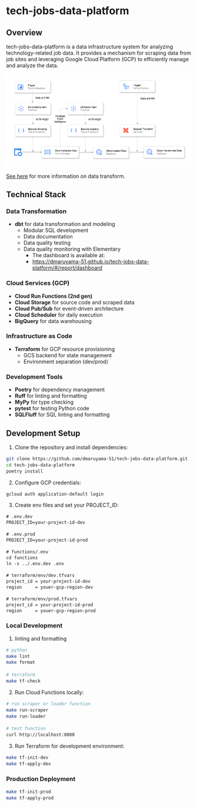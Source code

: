 # tech-jobs-data-platform

## Overview
tech-jobs-data-platform is a data infrastructure system for analyzing technology-related job data. It provides a mechanism for scraping data from job sites and leveraging Google Cloud Platform (GCP) to efficiently manage and analyze the data.

![architecture](./images/architecture.png)

[See here](https://github.com/dmaruyama-51/tech-jobs-data-platform/tree/main/dbt#data-model-structure) for more information on data transform.


## Technical Stack

### Data Transformation
- **dbt** for data transformation and modeling
  - Modular SQL development
  - Data documentation
  - Data quality testing
  - Data quality monitoring with Elementary
    - The dashboard is available at:
    - https://dmaruyama-51.github.io/tech-jobs-data-platform/#/report/dashboard

### Cloud Services (GCP)
- **Cloud Run Functions (2nd gen)**
- **Cloud Storage** for source code and scraped data
- **Cloud Pub/Sub** for event-driven architecture
- **Cloud Scheduler** for daily execution
- **BigQuery** for data warehousing

### Infrastructure as Code
- **Terraform** for GCP resource provisioning
  - GCS backend for state management
  - Environment separation (dev/prod)

### Development Tools
- **Poetry** for dependency management
- **Ruff** for linting and formatting
- **MyPy** for type checking
- **pytest** for testing Python code
- **SQLFluff** for SQL linting and formatting


## Development Setup

1. Clone the repository and install dependencies:

```bash
git clone https://github.com/dmaruyama-51/tech-jobs-data-platform.git
cd tech-jobs-data-platform
poetry install
```

2. Configure GCP credentials:

```bash
gcloud auth application-default login
```

3. Create env files and set your PROJECT_ID:

```
# .env.dev
PROJECT_ID=your-project-id-dev

# .env.prod
PROJECT_ID=your-project-id-prod

# functions/.env
cd functions
ln -s ../.env.dev .env

# terraform/env/dev.tfvars
project_id = your-project-id-dev
region     = youer-gcp-region-dev

# terraform/env/prod.tfvars
project_id = your-project-id-prod
region     = youer-gcp-region-prod
```

### Local Development 

1. linting and formatting 

```bash
# python 
make lint
make format

# terraform 
make tf-check
```

2. Run Cloud Functions locally:

```bash
# run scraper or loader function
make run-scraper
make run-loader

# test function 
curl http://localhost:8080
```

3. Run Terraform for development environment:

```bash
make tf-init-dev
make tf-apply-dev
```


### Production Deployment

```bash
make tf-init-prod
make tf-apply-prod
```
